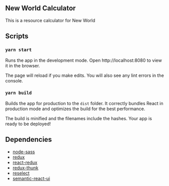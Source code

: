 ## New World Calculator

This is a resource calculator for New World

## Scripts

### `yarn start`
Runs the app in the development mode.
Open http://localhost:8080 to view it in the browser.

The page will reload if you make edits.
You will also see any lint errors in the console.

### `yarn build`
Builds the app for production to the `dist` folder.
It correctly bundles React in production mode and optimizes the build for the best performance.

The build is minified and the filenames include the hashes.
Your app is ready to be deployed!

## Dependencies

- [node-sass](https://github.com/sass/node-sass)
- [redux](https://github.com/reduxjs/redux)
- [react-redux](https://github.com/reduxjs/react-redux)
- [redux-thunk](https://github.com/reduxjs/redux-thunk)
- [reselect](https://github.com/reduxjs/reselect)
- [semantic-react-ui](https://github.com/Semantic-Org/Semantic-UI)